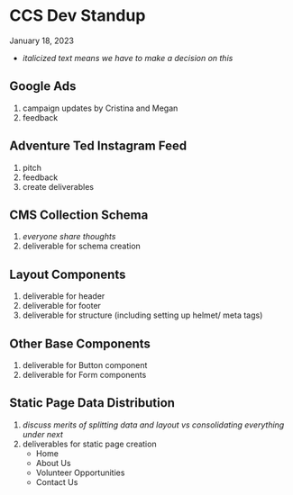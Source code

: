# CCS Dev Standup

>

January 18, 2023



* _italicized text means we have to make a decision on this_



## Google Ads

1. campaign updates by Cristina and Megan
2. feedback



## Adventure Ted Instagram Feed

1. pitch
2. feedback
3. create deliverables



## CMS Collection Schema

1. _everyone share thoughts_
2. deliverable for schema creation



## Layout Components

1. deliverable for header
2. deliverable for footer
3. deliverable for structure (including setting up helmet/ meta tags)



## Other Base Components

1. deliverable for Button component
2. deliverable for Form components



## Static Page Data Distribution

1. _discuss merits of splitting data and layout vs consolidating everything under next_
2. deliverables for static page creation
   * Home
   * About Us
   * Volunteer Opportunities
   * Contact Us

